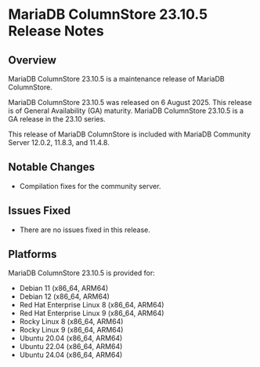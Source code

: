 # MariaDB ColumnStore 23.10.5 Release Notes

## Overview

MariaDB ColumnStore 23.10.5 is a maintenance release of MariaDB ColumnStore.

MariaDB ColumnStore 23.10.5 was released on 6 August 2025. This release is of General Availability (GA) maturity. MariaDB ColumnStore 23.10.5 is a GA release in the 23.10 series.

This release of MariaDB ColumnStore is included with MariaDB Community Server 12.0.2, 11.8.3, and 11.4.8.

## Notable Changes

* Compilation fixes for the community server.&#x20;

## Issues Fixed

* There are no issues fixed in this release.

## Platforms

MariaDB ColumnStore 23.10.5 is provided for:

* Debian 11 (x86\_64, ARM64)
* Debian 12 (x86\_64, ARM64)
* Red Hat Enterprise Linux 8 (x86\_64, ARM64)
* Red Hat Enterprise Linux 9 (x86\_64, ARM64)
* Rocky Linux 8 (x86\_64, ARM64)
* Rocky Linux 9 (x86\_64, ARM64)
* Ubuntu 20.04 (x86\_64, ARM64)
* Ubuntu 22.04 (x86\_64, ARM64)
* Ubuntu 24.04 (x86\_64, ARM64)

